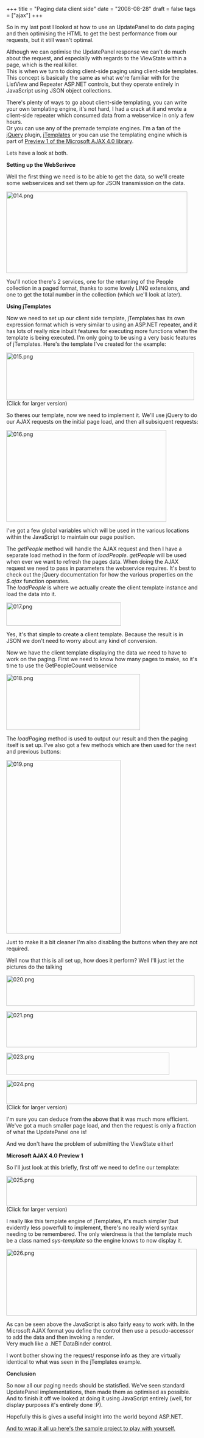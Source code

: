 +++
title = "Paging data client side"
date = "2008-08-28"
draft = false
tags = ["ajax"]
+++

<p>
So in my last post I looked at how to use an UpdatePanel to do data paging and then optimising the HTML to get the best performance from our requests, but it still wasn't optimal. 
</p>
<p>
Although we can optimise the UpdatePanel response we can't do much about the request, and especially with regards to the ViewState within a page, which is the real killer.<br>
This is when we turn to doing client-side paging using client-side templates. This concept is basically the same as what we're familiar with for the ListView and Repeater ASP.NET controls, but they operate entirely in JavaScript using JSON object collections. 
</p>
<p>
There's plenty of ways to go about client-side templating, you can write your own templating engine, it's not hard, I had a crack at it and wrote a client-side repeater which consumed data from a webservice in only a few hours.<br>
Or you can use any of the premade template engines. I'm a fan of the <a href="http://jquery.com/" target="_blank">jQuery</a> plugin, <a href="http://plugins.jquery.com/project/jTemplates" target="_blank">jTemplates</a>&nbsp;or you can use the templating engine which is part of <a href="http://www.codeplex.com/aspnet/Release/ProjectReleases.aspx?ReleaseId=15511" target="_blank">Preview 1 of the Microsoft AJAX 4.0 library</a>. 
</p>
<p>
Lets have a look at both. 
</p>
<p>
<strong>Setting up the WebSerivce</strong> 
</p>
<p>
Well the first thing we need is to be able to get the data, so we'll create some webservices and set them up for JSON transmission on the data. 
</p>
<p>
<img src="/get/media/969/014.png" width="475" height="214" alt="014.png"> 
</p>
<p>
You'll notice there's 2 services, one for the returning of the People collection in a paged format, thanks to some lovely LINQ extensions, and one to get the total number in the collection (which we'll look at later). 
</p>
<p>
<strong>Using jTemplates</strong> 
</p>
<p>
Now we need to set up our client side template, jTemplates has its own expression format which is very similar to using an ASP.NET repeater, and it has lots of really nice inbuilt features for executing more functions when the template is being executed. I'm only going to be using a very basic features of jTemplates. Here's the template I've created for the example: 
</p>
<p>
<a href="/get/media/974/015.png"><img src="/get/media/974/015.png" width="493" height="125" alt="015.png"></a><br>
(Click for larger version) 
</p>
<p>
So theres our template, now we need to implement it. We'll use jQuery to do our AJAX requests on the initial page load, and then all subsiquent requests: 
</p>
<p>
<img src="/get/media/979/016.png" width="420" height="241" alt="016.png"> 
</p>
<p>
I've got a few global variables which will be used in the various locations within the JavaScript to maintain our page position. 
</p>
<p>
The <em>getPeople</em> method will handle the AJAX request and then I have a separate load method in the form of <em>loadPeople</em>. <em>getPeople</em> will be used when ever we want to refresh the pages data. When doing the AJAX request we need to pass in parameters the webservice requires. It's best to check out the jQuery documentation for how the various properties on the <em>$.ajax</em> function operates.<br>
The <em>loadPeople</em> is where we actually create the client template instance and load the data into it. 
</p>
<p>
<img src="/get/media/984/017.png" width="301" height="61" alt="017.png"> 
</p>
<p>
Yes, it's that simple to create a client template. Because the result is in JSON we don't need to worry about any kind of conversion. 
</p>
<p>
Now we have the client template displaying the data we need to have to work on the paging. First we need to know how many pages to make, so it's time to use the GetPeopleCount webservice 
</p>
<p>
<img src="/get/media/989/018.png" width="351" height="147" alt="018.png"> 
</p>
<p>
The <em>loadPaging</em> method is used to output our result and then the paging itself is set up. I've also got a few methods which are then used for the next and previous buttons: 
</p>
<p>
<img src="/get/media/994/019.png" width="300" height="456" alt="019.png"> 
</p>
<p>
Just to make it a bit cleaner I'm also disabling the buttons when they are not required. 
</p>
<p>
Well now that this is all set up, how does it perform? Well I'll just let the pictures do the talking 
</p>
<p>
<img src="/get/media/999/020.png" width="494" height="80" alt="020.png"> 
</p>
<p>
<img src="/get/media/1004/021.png" width="500" height="95" alt="021.png"> 
</p>
<p>
<img src="/get/media/1009/023.png" width="428" height="58" alt="023.png"> 
</p>
<p>
<a href="/get/media/1014/024.png" target="_blank"><img src="/get/media/1014/024.png" width="500" height="63" alt="024.png"></a><br>
(Click for larger version) 
</p>
<p>
I'm sure you can deduce from the above that it was much more efficient. We've got a much smaller page load, and then the request is only a fraction of what the UpdatePanel one is! 
</p>
<p>
And we don't have the problem of submitting the ViewState either! 
</p>
<p>
<strong>Microsoft AJAX 4.0 Preview 1</strong> 
</p>
<p>
So I'll just look at this briefly, first off we need to define our template: 
</p>
<p>
<a href="/get/media/1019/025.png" target="_blank"><img src="/get/media/1019/025.png" width="500" height="79" alt="025.png"></a><br>
(Click for larger version) 
</p>
<p>
I really like this template engine of jTemplates, it's much simpler (but evidently less powerful) to implement, there's no really wierd syntax needing to be remembered. The only wierdness is that the template much be a class named <em>sys-template</em> so the engine knows to now display it. 
</p>
<p>
<img src="/get/media/1024/026.png" width="500" height="175" alt="026.png"> 
</p>
<p>
As can be seen above the JavaScript is also fairly easy to work with. In the Microsoft AJAX format you define the control then use a pesudo-accessor to add the data and then invoking a render.<br>
Very much like a .NET DataBinder control. 
</p>
<p>
I wont bother showing the request/ response info as they are virtually identical to what was seen in the jTemplates example. 
</p>
<p>
<strong>Conclusion</strong> 
</p>
<p>
So now all our paging needs should be statisfied. We've seen standard UpdatePanel implementations, then made them as optimised as possible. And to finish it off we looked at doing it using JavaScript entirely (well, for display purposes it's entirely done :P). 
</p>
<p>
Hopefully this is gives a useful insight into the world beyond ASP.NET. 
</p>
<p>
<a href="/get/media/1031/updatepanelperofrmance.zip" target="_blank">And to wrap it all up here's the sample project to play with yourself.</a>
</p>
